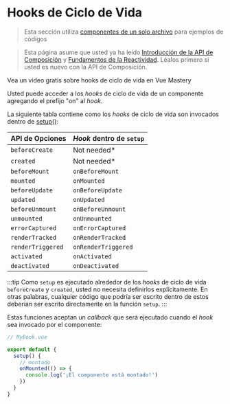 # Hooks de Ciclo de Vida

> Esta sección utiliza [componentes de un solo archivo](single-file-component.html) para ejemplos de códigos

> Esta página asume que usted ya ha leído [Introducción de la API de Composición](composition-api-introduction.html) y [Fundamentos de la Reactividad](reactivity-fundamentals.html). Léalos primero si usted es nuevo con la API de Composición.

<VideoLesson href="https://www.vuemastery.com/courses/vue-3-essentials/lifecycle-hooks" title="Aprender cómo hooks de ciclo de vida funcionan con Vue Mastery">Vea un video gratis sobre hooks de ciclo de vida en Vue Mastery</VideoLesson>

Usted puede acceder a los _hooks_ de ciclo de vida de un componente agregando el prefijo "on" al _hook_.

La siguiente tabla contiene como los _hooks_ de ciclo de vida son invocados dentro de [setup()](composition-api-setup.html):

| API de Opciones   | _Hook_ dentro de `setup` |
| ----------------- | ------------------------ |
| `beforeCreate`    | Not needed\*             |
| `created`         | Not needed\*             |
| `beforeMount`     | `onBeforeMount`          |
| `mounted`         | `onMounted`              |
| `beforeUpdate`    | `onBeforeUpdate`         |
| `updated`         | `onUpdated`              |
| `beforeUnmount`   | `onBeforeUnmount`        |
| `unmounted`       | `onUnmounted`            |
| `errorCaptured`   | `onErrorCaptured`        |
| `renderTracked`   | `onRenderTracked`        |
| `renderTriggered` | `onRenderTriggered`      |
| `activated`       | `onActivated`            |
| `deactivated`     | `onDeactivated`          |

:::tip
Como `setup` es ejecutado alrededor de los _hooks_ de ciclo de vida `beforeCreate` y `created`, usted no necesita definirlos explícitamente. En otras palabras, cualquier código que podría ser escrito dentro de estos deberían ser escrito directamente en la función `setup`.
:::

Estas funciones aceptan un _callback_ que será ejecutado cuando el _hook_ sea invocado por el componente:

```js
// MyBook.vue

export default {
  setup() {
    // montado
    onMounted(() => {
      console.log('¡El componente está montado!')
    })
  }
}
```
